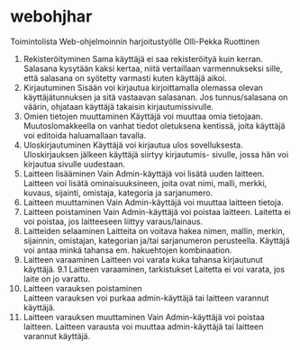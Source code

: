 # webohjhar
Toimintolista Web-ohjelmoinnin harjoitustyölle
Olli-Pekka Ruottinen

1.	Rekisteröityminen
	Sama käyttäjä ei saa rekisteröityä kuin kerran.
	Salasana kysytään kaksi kertaa, niitä vertaillaan varmennukseksi sille, 
	että salasana on syötetty varmasti kuten käyttäjä aikoi.
2.	Kirjautuminen
	Sisään voi kirjautua kirjoittamalla olemassa olevan käyttäjätunnuksen ja sitä vastaavan salasanan.
	Jos tunnus/salasana on väärin, ohjataan käyttäjä takaisin kirjautumissivulle.
3.	Omien tietojen muuttaminen
	Käyttäjä voi muuttaa omia tietojaan. Muutoslomakkeella on vanhat tiedot
	oletuksena kentissä, joita käyttäjä voi editoida haluamallaan tavalla.
4.	Uloskirjautuminen
	Käyttäjä voi kirjautua ulos sovelluksesta. Uloskirjauksen jälkeen käyttäjä siirtyy kirjautumis-
	sivulle, jossa hän voi kirjautua sivulle uudestaan.
5.	Laitteen lisääminen
	Vain Admin-käyttäjä voi lisätä uuden laitteen. Laitteen voi lisätä ominaisuuksineen, joita ovat
	nimi, malli, merkki, kuvaus, sijainti, omistaja, kategoria ja sarjanumero.
6.	Laitteen muuttaminen
	Vain Admin-käyttäjä voi muuttaa laitteen tietoja.
7.	Laitteen poistaminen
	Vain Admin-käyttäjä voi poistaa laitteen.
	Laitetta ei voi poistaa, jos laitteeseen liittyy varaus/lainaus.
8.	Laitteiden selaaminen
	Laitteita on voitava hakea nimen, mallin, merkin, sijainnin, omistajan, kategorian ja/tai sarjanumeron perusteella.
	Käyttäjä voi antaa minkä tahansa em. hakuehtojen kombinaation.
9.	Laitteen varaaminen
	Laitteen voi varata kuka tahansa kirjautunut käyttäjä.
9.1	Laitteen varaaminen, tarkistukset
	Laitetta ei voi varata, jos laite on jo varattu.
10.	Laitteen varauksen poistaminen	
	Laitteen varauksen voi purkaa admin-käyttäjä tai laitteen
	varannut käyttäjä. 
11.	Laitteen varauksen muuttaminen
	Vain Admin-käyttäjä voi poistaa laitteen.
	Laitteen varausta voi muuttaa admin-käyttäjä tai laitteen varannut käyttäjä.
